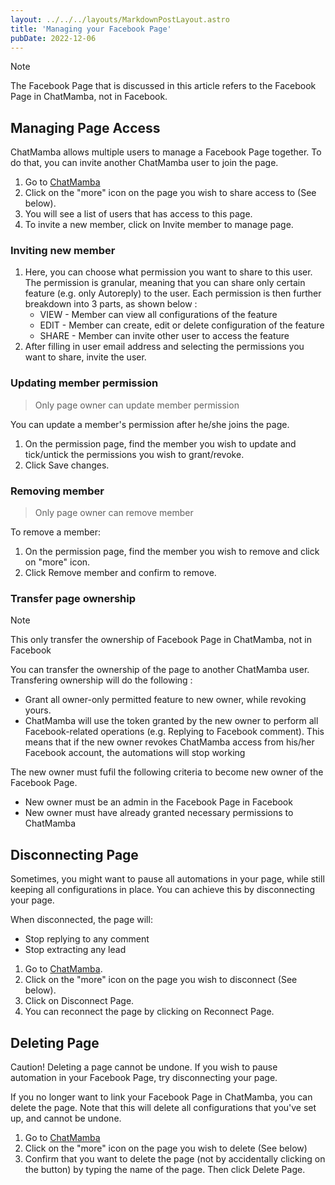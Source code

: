 ```yaml
---
layout: ../../../layouts/MarkdownPostLayout.astro
title: 'Managing your Facebook Page'
pubDate: 2022-12-06
---
```


>[!note]
> The Facebook Page that is discussed in this article refers to the Facebook Page in ChatMamba, not in Facebook.

## Managing Page Access

ChatMamba allows multiple users to manage a Facebook Page together. To do that, you can invite another ChatMamba user to join the page.

1. Go to [ChatMamba](https://chatmamba.com)
2. Click on the "more" icon on the page you wish to share access to (See below).
3. You will see a list of users that has access to this page.
4. To invite a new member, click on Invite member to manage page.

### Inviting new member

1. Here, you can choose what permission you want to share to this user. The permission is granular, meaning that you can share only certain feature (e.g. only Autoreply) to the user. Each permission is then further breakdown into 3 parts, as shown below :
    - VIEW - Member can view all configurations of the feature
    - EDIT - Member can create, edit or delete configuration of the feature
    - SHARE - Member can invite other user to access the feature
2. After filling in user email address and selecting the permissions you want to share, invite the user.

### Updating member permission

> Only page owner can update member permission

You can update a member's permission after he/she joins the page.

1. On the permission page, find the member you wish to update and tick/untick the permissions you wish to grant/revoke.
2. Click Save changes.

### Removing member

> Only page owner can remove member

To remove a member:

1. On the permission page, find the member you wish to remove and click on "more" icon.
2. Click Remove member and confirm to remove.

### Transfer page ownership

>[!note]
> This only transfer the ownership of Facebook Page in ChatMamba, not in Facebook

You can transfer the ownership of the page to another ChatMamba user. Transfering ownership will do the following :

- Grant all owner-only permitted feature to new owner, while revoking yours.
- ChatMamba will use the token granted by the new owner to perform all Facebook-related operations (e.g. Replying to Facebook comment). This means that if the new owner revokes ChatMamba access from his/her Facebook account, the automations will stop working

The new owner must fufil the following criteria to become new owner of the Facebook Page.

- New owner must be an admin in the Facebook Page in Facebook
- New owner must have already granted necessary permissions to ChatMamba

## Disconnecting Page

Sometimes, you might want to pause all automations in your page, while still keeping all configurations in place. You can achieve this by disconnecting your page.

When disconnected, the page will:

- Stop replying to any comment
- Stop extracting any lead

1. Go to [ChatMamba](https://chatmamba.com).
2. Click on the "more" icon on the page you wish to disconnect (See below).
3. Click on Disconnect Page.
4. You can reconnect the page by clicking on Reconnect Page.

## Deleting Page

Caution!
Deleting a page cannot be undone. If you wish to pause automation in your Facebook Page, try disconnecting your page.

If you no longer want to link your Facebook Page in ChatMamba, you can delete the page. Note that this will delete all configurations that you've set up, and cannot be undone.

1. Go to [ChatMamba](https://chatmamba.com)
2. Click on the "more" icon on the page you wish to delete (See below)
3. Confirm that you want to delete the page (not by accidentally clicking on the button) by typing the name of the page. Then click Delete Page.

